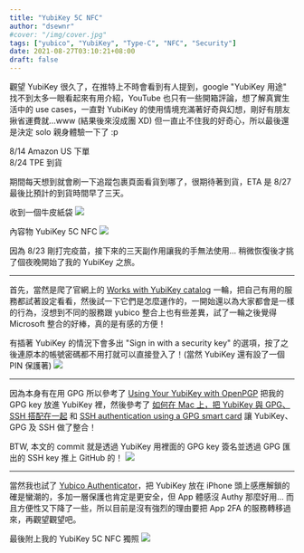 ```yaml
---
title: "YubiKey 5C NFC"
author: "dsewnr"
#cover: "/img/cover.jpg"
tags: ["yubico", "YubiKey", "Type-C", "NFC", "Security"]
date: 2021-08-27T03:10:21+08:00
draft: false
---
```


觀望 YubiKey 很久了，在推特上不時會看到有人提到，google "YubiKey 用途" 找不到太多一眼看起來有用介紹，YouTube 也只有一些開箱評論，想了解真實生活中的 use cases，一直對 YubiKey 的使用情境充滿著好奇與幻想，剛好有朋友揪省運費就...www (結果後來沒成團 XD) 但一直止不住我的好奇心，所以最後還是決定 solo 親身體驗一下了 :p 

8/14 Amazon US 下單  
8/24 TPE 到貨

期間每天想到就會刷一下追蹤包裹頁面看貨到哪了，很期待著到貨，ETA 是 8/27 最後比預計的到貨時間早了三天。

收到一個牛皮紙袋
![](/images/yubikey-5c-nfc-0.jpg)

內容物 YubiKey 5C NFC
![](/images/yubikey-5c-nfc-1.jpg)

因為 8/23 剛打完疫苗，接下來的三天副作用讓我的手無法使用… 稍微恢復後才挑了個夜晚開始了我的 YubiKey 之旅。

---

首先，當然是爬了官網上的 [Works with YubiKey catalog](https://www.yubico.com/tw/works-with-yubikey/catalog/) 一輪，把自己有用的服務都試著設定看看，然後試一下它們是怎麼運作的，一開始還以為大家都會是一樣的行為，沒想到不同的服務跟 yubico 整合上也有些差異，試了一輪之後覺得 Microsoft 整合的好棒，真的是有感的方便！

有插著 YubiKey 的情況下會多出 "Sign in with a security key" 的選項，按了之後連原本的帳號密碼都不用打就可以直接登入了！(當然 YubiKey 還有設了一個 PIN 保護著)
![](/images/yubikey-5c-nfc-4.png)

---

因為本身有在用 GPG 所以參考了 [Using Your YubiKey with OpenPGP](https://support.yubico.com/hc/en-us/articles/360013790259-Using-Your-YubiKey-with-OpenPGP) 把我的 GPG key 放進 YubiKey 裡，然後參考了 [如何在 Mac 上，把 YubiKey 與 GPG、SSH 搭配在一起](https://medium.com/@SSWilsonKao/%E5%A6%82%E4%BD%95%E5%9C%A8-mac-%E4%B8%8A-%E6%8A%8A-yubikey-%E8%88%87-gpg-ssh-%E6%90%AD%E9%85%8D%E5%9C%A8%E4%B8%80%E8%B5%B7-5f842d20ad6a) 和 [SSH authentication using a GPG smart card](https://github.com/herlo/ssh-gpg-smartcard-config) 讓 YubiKey、GPG 及 SSH 做了整合！

BTW, 本文的 commit 就是透過 YubiKey 用裡面的 GPG key 簽名並透過 GPG 匯出的 SSH key 推上 GitHub 的！
![](/images/yubikey-5c-nfc-3.png)

---

當然我也試了 [Yubico Authenticator](https://www.yubico.com/products/yubico-authenticator/)，把 YubiKey 放在 iPhone 頭上感應解鎖的確是蠻潮的，多加一層保護也肯定是更安全，但 App 體感沒 Authy 那麼好用… 而且方便性又下降了一些，所以目前是沒有強烈的理由要把 App 2FA 的服務轉移過來，再觀望觀望吧。


最後附上我的 YubiKey 5C NFC 獨照
![](/images/yubikey-5c-nfc-2.jpg)

